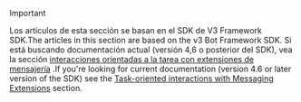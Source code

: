 > [!Important]
> <span data-ttu-id="25bb1-101">Los artículos de esta sección se basan en el SDK de V3 Framework SDK.</span><span class="sxs-lookup"><span data-stu-id="25bb1-101">The articles in this section are based on the v3 Bot Framework SDK.</span></span> <span data-ttu-id="25bb1-102">Si está buscando documentación actual (versión 4,6 o posterior del SDK), vea la sección [interacciones orientadas a la tarea con extensiones de mensajería](~/messaging-extensions/what-are-messaging-extensions.md) .</span><span class="sxs-lookup"><span data-stu-id="25bb1-102">If you're looking for current documentation (version 4.6 or later version of the SDK) see the [Task-oriented interactions with Messaging Extensions](~/messaging-extensions/what-are-messaging-extensions.md) section.</span></span>
